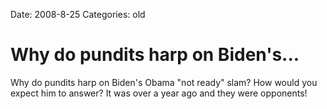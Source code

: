 Date: 2008-8-25
Categories: old

# Why do pundits harp on Biden's...

Why do pundits harp on Biden's Obama "not ready" slam? How would you expect him to answer? It was over a year ago and they were opponents!
